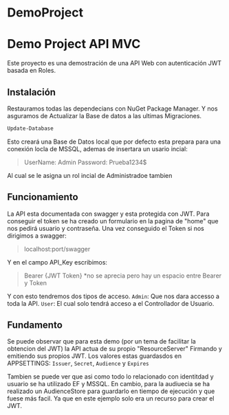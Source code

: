# DemoProject
# Demo Project API MVC

Este proyecto es una demostración de una API Web con autenticación JWT basada en Roles.

## Instalación

Restauramos todas las dependecians con NuGet Package Manager.
Y nos asguramos de Actualizar la Base de datos a las ultimas Migraciones.
```sh
Update-Database
```
Esto creará una Base de Datos local que por defecto esta prepara para una conexión locla de MSSQL, ademas de insertara un usario incial:
> UserName: Admin
> Password: Prueba1234$

Al cual se le asigna un rol incial de Administradoe tambien

## Funcionamiento
La API esta documentada con swagger y esta protegida con JWT.
Para conseguir el token se ha creado un formulario en la pagina de "home" que nos pedirá usuario y contraseña.
Una vez conseguido el Token si nos dirigimos a swagger:
> localhost:port/swagger

Y en el campo API_Key escribimos:
> Bearer {JWT Token}
>*no se aprecia pero hay un espacio entre Bearer y Token

Y con esto tendremos dos tipos de acceso.
`Admin`: Que nos dara accesso a toda la API.
`User`: El cual solo tendrá acceso a el Controllador de Usuario.

## Fundamento
Se puede observar que para esta demo (por un tema de facilitar la obtencion del JWT) la API actua de su propio "ResourceServer" Firmando y emitiendo sus propios JWT.
Los valores estas guardasdos en APPSETTINGS:
`Issuer`, `Secret`, `Audience` y `Expires`

Tambien se puede ver que asi como todo lo relacionado con identitdad y usuario se ha utilizado EF y MSSQL. En cambio, para la audiuecia se ha realizado un AudienceStore para guardarlo en tiempo de ejecución y que fuese más facil. Ya que en este ejemplo solo era un recurso para crear el JWT.
